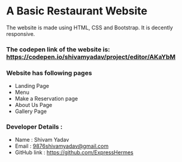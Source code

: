 # A Basic Restaurant Website

The website is made using HTML, CSS and Bootstrap. It is decently responsive.

### The codepen link of the website is: https://codepen.io/shivamyadav/project/editor/AKaYbM

### Website has following pages
* Landing Page
* Menu
* Make a Reservation page
* About Us Page
*  Gallery Page    

### Developer Details :
* Name :   Shivam Yadav
* Email :   9876shivamyadav@gmail.com
* GitHub link :   https://github.com/ExpressHermes


